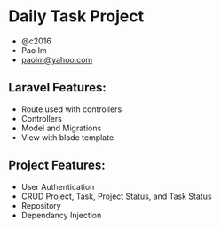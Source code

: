 # Daily Task Project
- @c2016
- Pao Im
- paoim@yahoo.com

## Laravel Features:
- Route used with controllers
- Controllers
- Model and Migrations
- View with blade template

## Project Features:
- User Authentication
- CRUD Project, Task, Project Status, and Task Status
- Repository
- Dependancy Injection

